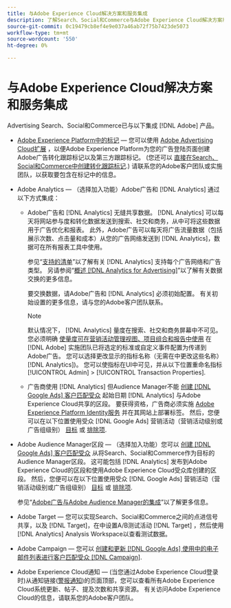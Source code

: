 ```yaml
---
title: 与Adobe Experience Cloud解决方案和服务集成
description: 了解Search、Social和Commerce与Adobe Experience Cloud解决方案和服务的集成。
source-git-commit: 0c19479cb8ef4e9e037a46ab72f75b7423de5073
workflow-type: tm+mt
source-wordcount: '550'
ht-degree: 0%

---
```


# 与Adobe Experience Cloud解决方案和服务集成

Advertising Search、Social和Commerce已与以下集成 [!DNL Adobe] 产品。

* [Adobe Experience Platform中的标记](https://experienceleague.adobe.com/docs/experience-platform/tags/extensions/client/overview.html)  — 您可以使用 [Adobe Advertising Cloud扩展](https://exchange.adobe.com/apps/ec/100155) ，以便Adobe Experience Platform为您的广告登陆页面创建Adobe广告转化跟踪标记以及第三方跟踪标记。 (您还可以 [直接在Search、Social和Commerce中创建转化跟踪标记](/help/search-social-commerce/tools/conversion-tag-generate.md).) 请联系您的Adobe客户团队或实施团队，以获取要包含在标记中的信息。

* Adobe Analytics — （选择加入功能）Adobe广告和 [!DNL Analytics] 通过以下方式集成：

   * Adobe广告和 [!DNL Analytics] 无缝共享数据。 [!DNL Analytics] 可以每天将网站参与度和转化数据发送到搜索、社交和商务，从中可将这些数据用于广告优化和报表。 此外，Adobe广告可以每天将广告流量数据（包括展示次数、点击量和成本）从您的广告网络发送到 [!DNL Analytics]，数据可在所有报表工具中使用。

      参见“[支持的清单](/help/search-social-commerce/introduction/supported-inventory.md)”以了解有关 [!DNL Analytics] 支持每个广告网络和广告类型。 另请参阅“[概述 [!DNL Analytics for Advertising]](https://experienceleague.adobe.com/docs/advertising/integrations/analytics/overview.html)”以了解有关数据交换的更多信息。

      要交换数据，请Adobe广告和 [!DNL Analytics] 必须初始配置。 有关初始设置的更多信息，请与您的Adobe客户团队联系。

      >[!NOTE]
      >
      >默认情况下， [!DNL Analytics] 量度在搜索、社交和商务屏幕中不可见。 您必须明确 [使量度可在营销活动管理视图、项目组合和报告中使用](/help/search-social-commerce/admin/transaction-properties/transaction-property-about.md) 在 [!DNL Adobe] 实施团队已将选定的标准或自定义事件配置为传递到Adobe广告。 您可以选择更改显示的指标名称（无需在中更改这些名称） [!DNL Analytics])。 您可以使指标在UI中可见，并从以下位置重命名指标 [!UICONTROL Admin] > [!UICONTROL Transaction Properties].

   * 广告商使用 [!DNL Analytics] 但Audience Manager不能 [创建 [!DNL Google Ads] 客户匹配受众](/help/search-social-commerce/campaign-management/campaigns/google-audience-from-adobe-audience.md) 起始日期 [!DNL Analytics] 与Adobe Experience Cloud共享的区段。 要获得资格，广告商必须实施 [Adobe Experience Platform Identity服务](https://experienceleague.adobe.com/docs/id-service/using/home.html) 并在其网站上部署标签。 然后，您便可以在以下位置使用受众 [!DNL Google Ads] 营销活动（营销活动级别或广告组级别） [目标](/help/search-social-commerce/campaign-management/campaigns/audience-targets-manage.md) 或 [排除项](/help/search-social-commerce/campaign-management/campaigns/audience-exclusions-manage.md).

* Adobe Audience Manager区段 — （选择加入功能）您可以 [创建 [!DNL Google Ads] 客户匹配受众](/help/search-social-commerce/campaign-management/campaigns/google-audience-from-adobe-audience.md) 从将Search、Social和Commerce作为目标的Audience Manager区段。 这可能包括 [!DNL Analytics] 发布到Adobe Experience Cloud的区段和使用Adobe Experience Cloud受众库创建的区段。 然后，您便可以在以下位置使用受众 [!DNL Google Ads] 营销活动（营销活动级别或广告组级别） [目标](/help/search-social-commerce/campaign-management/campaigns/audience-targets-manage.md) 或 [排除项](/help/search-social-commerce/campaign-management/campaigns/audience-exclusions-manage.md).

   参见“[Adobe广告与Adobe Audience Manager的集成](https://experienceleague.adobe.com/docs/advertising/integrations/audience-manager/overview.html)”以了解更多信息。

* Adobe Target — 您可以实现Search、Social和Commerce之间的点进信号共享，以及 [!DNL Target]，在中设置A/B测试活动 [!DNL Target] ，然后使用 [!DNL Analytics] Analysis Workspace以查看测试数据。

* Adobe Campaign — 您可以 [创建和更新 [!DNL Google Ads] 使用中的电子邮件列表进行客户匹配受众 [!DNL Campaign]](/help/search-social-commerce/campaign-management/campaigns/google-audience-from-campaign-email-list.md).

* Adobe Experience Cloud通知 — (当您通过Adobe Experience Cloud登录时)从通知链接([警报通知](/help/search-social-commerce/assets/notifications-panel.png "警报通知"))的页面顶部，您可以查看所有Adobe Experience Cloud系统更新、帖子、提及次数和共享资源。 有关访问Adobe Experience Cloud的信息，请联系您的Adobe客户团队。

